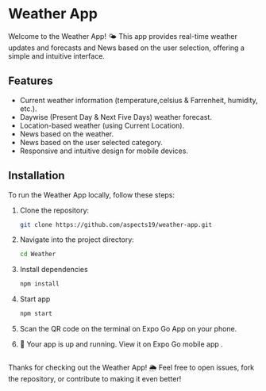 # Weather App

Welcome to the Weather App! 🌤️ This app provides real-time weather updates and forecasts and News based on the user selection, offering a simple and intuitive interface.

## Features

- Current weather information (temperature,celsius & Farrenheit,  humidity, etc.).
- Daywise (Present Day & Next Five Days) weather forecast.
- Location-based weather (using Current Location).
- News based on the weather.
- News based on the user selected category.
- Responsive and intuitive design for mobile devices.
  

## Installation

To run the Weather App locally, follow these steps:

1. Clone the repository:

   ```sh
   git clone https://github.com/aspects19/weather-app.git
   ```

2. Navigate into the project directory:

   ```sh
   cd Weather
   ```

3. Install dependencies

    ```sh
    npm install
    ```

4. Start app

   ```sh
   npm start
   ```

5. Scan the QR code on the terminal on Expo Go App on your phone.
6. 🎉 Your app is up and running. View it on Expo Go mobile app .


##

Thanks for checking out the Weather App! 🌦️ Feel free to open issues, fork the repository, or contribute to making it even better!